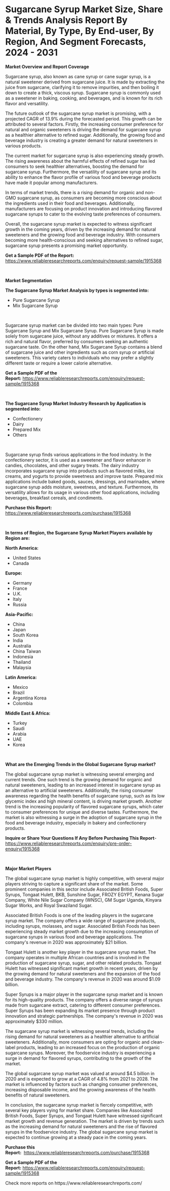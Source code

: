 <p><h1>Sugarcane Syrup Market Size, Share & Trends Analysis Report By Material, By Type, By End-user, By Region, And Segment Forecasts, 2024 - 2031</h1></p><p><strong>Market Overview and Report Coverage</strong></p>
<p><p>Sugarcane syrup, also known as cane syrup or cane sugar syrup, is a natural sweetener derived from sugarcane juice. It is made by extracting the juice from sugarcane, clarifying it to remove impurities, and then boiling it down to create a thick, viscous syrup. Sugarcane syrup is commonly used as a sweetener in baking, cooking, and beverages, and is known for its rich flavor and versatility.</p><p>The future outlook of the sugarcane syrup market is promising, with a projected CAGR of 13.9% during the forecasted period. This growth can be attributed to several factors. Firstly, the increasing consumer preference for natural and organic sweeteners is driving the demand for sugarcane syrup as a healthier alternative to refined sugar. Additionally, the growing food and beverage industry is creating a greater demand for natural sweeteners in various products.</p><p>The current market for sugarcane syrup is also experiencing steady growth. The rising awareness about the harmful effects of refined sugar has led consumers to seek healthier alternatives, boosting the demand for sugarcane syrup. Furthermore, the versatility of sugarcane syrup and its ability to enhance the flavor profile of various food and beverage products have made it popular among manufacturers.</p><p>In terms of market trends, there is a rising demand for organic and non-GMO sugarcane syrup, as consumers are becoming more conscious about the ingredients used in their food and beverages. Additionally, manufacturers are focusing on product innovation and introducing flavored sugarcane syrups to cater to the evolving taste preferences of consumers.</p><p>Overall, the sugarcane syrup market is expected to witness significant growth in the coming years, driven by the increasing demand for natural sweeteners and the growing food and beverage industry. With consumers becoming more health-conscious and seeking alternatives to refined sugar, sugarcane syrup presents a promising market opportunity.</p></p>
<p><strong>Get a Sample PDF of the Report:</strong> <a href="https://www.reliableresearchreports.com/enquiry/request-sample/1915368">https://www.reliableresearchreports.com/enquiry/request-sample/1915368</a></p>
<p>&nbsp;</p>
<p><strong>Market Segmentation</strong></p>
<p><strong>The Sugarcane Syrup Market Analysis by types is segmented into:</strong></p>
<p><ul><li>Pure Sugarcane Syrup</li><li>Mix Sugarcane Syrup</li></ul></p>
<p>&nbsp;</p>
<p><p>Sugarcane syrup market can be divided into two main types: Pure Sugarcane Syrup and Mix Sugarcane Syrup. Pure Sugarcane Syrup is made solely from sugarcane juice, without any additives or mixtures. It offers a rich and natural flavor, preferred by consumers seeking an authentic sugarcane taste. On the other hand, Mix Sugarcane Syrup contains a blend of sugarcane juice and other ingredients such as corn syrup or artificial sweeteners. This variety caters to individuals who may prefer a slightly different taste or require a lower calorie alternative.</p></p>
<p><strong>Get a Sample PDF of the Report:</strong>&nbsp;<a href="https://www.reliableresearchreports.com/enquiry/request-sample/1915368">https://www.reliableresearchreports.com/enquiry/request-sample/1915368</a></p>
<p>&nbsp;</p>
<p><strong>The Sugarcane Syrup Market Industry Research by Application is segmented into:</strong></p>
<p><ul><li>Confectionery</li><li>Dairy</li><li>Prepared Mix</li><li>Others</li></ul></p>
<p>&nbsp;</p>
<p><p>Sugarcane syrup finds various applications in the food industry. In the confectionery sector, it is used as a sweetener and flavor enhancer in candies, chocolates, and other sugary treats. The dairy industry incorporates sugarcane syrup into products such as flavored milks, ice creams, and yogurts to provide sweetness and improve taste. Prepared mix applications include baked goods, sauces, dressings, and marinades, where sugarcane syrup adds moisture, sweetness, and texture. Furthermore, its versatility allows for its usage in various other food applications, including beverages, breakfast cereals, and condiments.</p></p>
<p><strong>Purchase this Report:</strong>&nbsp; <a href="https://www.reliableresearchreports.com/purchase/1915368">https://www.reliableresearchreports.com/purchase/1915368</a></p>
<p>&nbsp;</p>
<p><strong>In terms of Region, the Sugarcane Syrup Market Players available by Region are:</strong></p>
<p>
    <p> <strong> North America: </strong>
        <ul>
            <li>United States</li>
            <li>Canada</li>
        </ul>
        </p> 
    <p> <strong> Europe: </strong>
        <ul>
            <li>Germany</li>
            <li>France</li>
            <li>U.K.</li>
            <li>Italy</li>
            <li>Russia</li>
        </ul>
        </p> 
    <p> <strong> Asia-Pacific: </strong>
        <ul>
            <li>China</li>
            <li>Japan</li>
            <li>South Korea</li>
            <li>India</li>
            <li>Australia</li>
            <li>China Taiwan</li>
            <li>Indonesia</li>
            <li>Thailand</li>
            <li>Malaysia</li>
        </ul>
        </p> 
    <p> <strong> Latin America: </strong>
        <ul>
            <li>Mexico</li>
            <li>Brazil</li>
            <li>Argentina Korea</li>
            <li>Colombia</li>
        </ul>
        </p> 
    <p> <strong> Middle East & Africa: </strong>
        <ul>
            <li>Turkey</li>
            <li>Saudi</li>
            <li>Arabia</li>
            <li>UAE</li>
            <li>Korea</li>
        </ul>
    </p>
    </p>
<p>&nbsp;</p>
<p><strong>What are the Emerging Trends in the Global Sugarcane Syrup market?</strong></p>
<p><p>The global sugarcane syrup market is witnessing several emerging and current trends. One such trend is the growing demand for organic and natural sweeteners, leading to an increased interest in sugarcane syrup as an alternative to artificial sweeteners. Additionally, the rising consumer awareness regarding the health benefits of sugarcane syrup, such as its low glycemic index and high mineral content, is driving market growth. Another trend is the increasing popularity of flavored sugarcane syrups, which cater to consumer preferences for unique and diverse tastes. Furthermore, the market is also witnessing a surge in the adoption of sugarcane syrup in the food and beverage industry, especially in bakery and confectionery products.</p></p>
<p><strong>Inquire or Share Your Questions If Any Before Purchasing This Report</strong>- <a href="https://www.reliableresearchreports.com/enquiry/pre-order-enquiry/1915368">https://www.reliableresearchreports.com/enquiry/pre-order-enquiry/1915368</a></p>
<p>&nbsp;</p>
<p><strong>Major Market Players</strong></p>
<p><p>The global sugarcane syrup market is highly competitive, with several major players striving to capture a significant share of the market. Some prominent companies in this sector include Associated British Foods, Super Syrups, Tongaat Hulett, BKB, Sunshine Sugar, FROZY EGYPT, Kenana Sugar Company, White Nile Sugar Company (WNSC), GM Sugar Uganda, Kinyara Sugar Works, and Royal Swaziland Sugar.</p><p>Associated British Foods is one of the leading players in the sugarcane syrup market. The company offers a wide range of sugarcane products, including syrups, molasses, and sugar. Associated British Foods has been experiencing steady market growth due to the increasing consumption of sugarcane syrups in various food and beverage applications. The company's revenue in 2020 was approximately $21 billion.</p><p>Tongaat Hulett is another key player in the sugarcane syrup market. The company operates in multiple African countries and is involved in the production of sugarcane syrup, sugar, and other related products. Tongaat Hulett has witnessed significant market growth in recent years, driven by the growing demand for natural sweeteners and the expansion of the food and beverage industry. The company's revenue in 2020 was around $1.09 billion.</p><p>Super Syrups is a major player in the sugarcane syrup market and is known for its high-quality products. The company offers a diverse range of syrups made from sugarcane extract, catering to different consumer preferences. Super Syrups has been expanding its market presence through product innovation and strategic partnerships. The company's revenue in 2020 was approximately $330 million.</p><p>The sugarcane syrup market is witnessing several trends, including the rising demand for natural sweeteners as a healthier alternative to artificial sweeteners. Additionally, more consumers are opting for organic and clean-label products, leading to an increased focus on the production of organic sugarcane syrups. Moreover, the foodservice industry is experiencing a surge in demand for flavored syrups, contributing to the growth of the market.</p><p>The global sugarcane syrup market was valued at around $4.5 billion in 2020 and is expected to grow at a CAGR of 4.8% from 2021 to 2028. The market is influenced by factors such as changing consumer preferences, increasing disposable income, and the growing awareness of the health benefits of natural sweeteners.</p><p>In conclusion, the sugarcane syrup market is fiercely competitive, with several key players vying for market share. Companies like Associated British Foods, Super Syrups, and Tongaat Hulett have witnessed significant market growth and revenue generation. The market is driven by trends such as the increasing demand for natural sweeteners and the rise of flavored syrups in the foodservice industry. The global sugarcane syrup market is expected to continue growing at a steady pace in the coming years.</p></p>
<p><strong>Purchase this Report:</strong>&nbsp;&nbsp;<a href="https://www.reliableresearchreports.com/purchase/1915368">https://www.reliableresearchreports.com/purchase/1915368</a></p>
<p></p>
<p><strong>Get a Sample PDF of the Report:</strong>&nbsp;<a href="https://www.reliableresearchreports.com/enquiry/request-sample/1915368">https://www.reliableresearchreports.com/enquiry/request-sample/1915368</a></p>
<p>Check more reports on https://www.reliableresearchreports.com/</p>